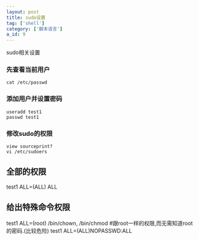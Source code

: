 ```yaml
---
layout: post
title: sudo设置
tag: ['shell']
category: ['脚本语言']
a_id: 9
---
```


sudo相关设置

### 先查看当前用户
```
cat /etc/passwd
```

### 添加用户并设置密码
```
useradd test1
passwd test1
```
### 修改sudo的权限
```
view sourceprint?
vi /etc/sudoers
```
## 全部的权限
test1    ALL=(ALL)       ALL
## 给出特殊命令权限
test1 ALL=(root) /bin/chown, /bin/chmod
#跟root一样的权限,而无需知道root的密码.(比较危险)
test1   ALL=(ALL)NOPASSWD:ALL
